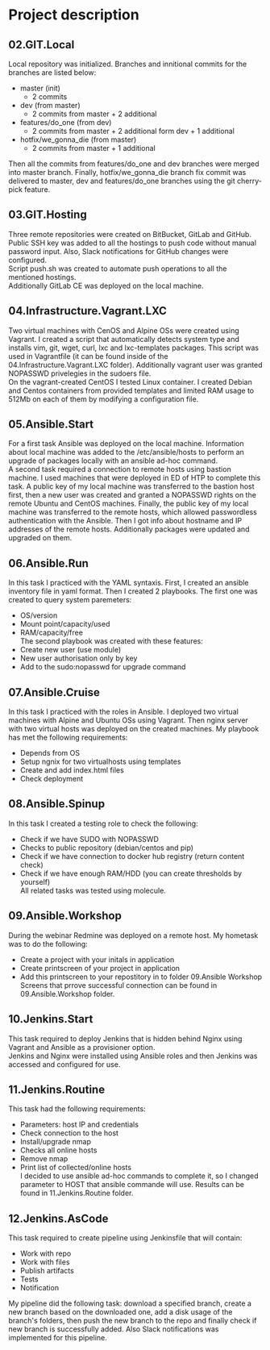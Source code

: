 # Project description  
## 02.GIT.Local  
Local repository was initialized. Branches and innitional commits for the branches are listed below:  
- master (init)
  - 2 commits
- dev (from master)
  - 2 commits from master + 2 additional
- features/do_one (from dev)
  - 2 commits from master + 2 additional  form dev + 1 additional
- hotfix/we_gonna_die (from master)
  - 2 commits from master + 1 additional  

Then all the commits from features/do_one and dev branches were merged into master branch. Finally, hotfix/we_gonna_die branch fix commit was delivered to master, dev and features/do_one branches using the git cherry-pick feature.  

## 03.GIT.Hosting 
Three remote repositories were created on BitBucket, GitLab and GitHub. Public SSH key was added to all the hostings to push code without manual password input. Also, Slack notifications for GitHub changes were configured.  
Script push.sh was created to automate push operations to all the mentioned hostings.  
Additionally GitLab CE was deployed on the local machine.  

## 04.Infrastructure.Vagrant.LXC  
Two virtual machines with CenOS and Alpine OSs were created using Vagrant. I created a script that automatically detects system type and installs vim, git, wget, curl, lxc and lxc-templates packages. This script was used in Vagrantfile (it can be found inside of the 04.Infrastructure.Vagrant.LXC folder). Additionally vagrant user was granted NOPASSWD privelegies in the sudoers file.  
On the vagrant-created CentOS I tested Linux container. I created Debian and Centos containers from provided templates and limited RAM usage to 512Mb on each of them by modifying a configuration file.


## 05.Ansible.Start
For a first task Ansible was deployed on the local machine. Information about local machine was added to the /etc/ansible/hosts to perform an upgrade of packages locally with an ansible ad-hoc command.  
A second task required a connection to remote hosts using bastion machine. I used machines that were deployed in ED of HTP to complete this task. A public key of my local machine was transferred to the bastion host first, then a new user was created and granted a NOPASSWD rights on the remote Ubuntu and CentOS machines. Finally, the  public key of my local machine was transferred to the remote hosts, which allowed passwordless authentication with the Ansible. Then I got info about hostname and IP addresses of the remote hosts. Additionally packages were updated and upgraded on them.


## 06.Ansible.Run  
In this task I practiced with the YAML syntaxis. First, I created an ansible inventory file in yaml format. Then I created 2 playbooks. The first one was created to query system paremeters:  
- OS/version
- Mount point/capacity/used
- RAM/capacity/free  
The second playbook was created with these features:  
- Create new user (use module)
- New user authorisation only by key
- Add to the sudo:nopasswd for upgrade command


## 07.Ansible.Cruise
In this task I practiced with the roles in Ansible. I deployed two virtual machines with Alpine and Ubuntu OSs using Vagrant. Then nginx server with two virtual hosts was deployed on the created machines. My playbook has met the following requirements:

- Depends from OS
- Setup ngnix for two virtualhosts using templates 
- Create and add index.html files
- Check deployment


## 08.Ansible.Spinup
In this task I created a testing role to check the following:

- Check if we have SUDO with NOPASSWD
- Checks to public repository (debian/centos and pip)
- Check if we have connection to docker hub registry (return content check)
- Check if we have enough RAM/HDD (you can create thresholds by yourself)  
All related tasks was tested using molecule.

## 09.Ansible.Workshop  
During the webinar Redmine was deployed on a remote host. My hometask was to do the following:  
- Create a project with your initals in application
- Create printscreen of your project in application
- Add this printscreen to your repostitory in to folder 09.Ansible Workshop  
Screens that prrove successful connection can be found in 09.Ansible.Workshop folder.

## 10.Jenkins.Start  
This task required to deploy Jenkins that is hidden behind Nginx using Vagrant and Ansible as a provisioner option.  
Jenkins and Nginx were installed using Ansible roles and then Jenkins was accessed and configured for use. 

## 11.Jenkins.Routine  
This task had the following requirements:  
- Parameters: host IP and credentials  
- Check connection to the host
- Install/upgrade nmap
- Checks all online hosts
- Remove nmap
- Print list of collected/online hosts  
I decided to use ansible ad-hoc commands to complete it, so I changed parameter to HOST that ansible commande will use. Results can be found in 11.Jenkins.Routine folder.

## 12.Jenkins.AsCode
This task required to create pipeline using Jenkinsfile that will contain:  
- Work with repo
- Work with files
- Publish artifacts
- Tests
- Notification

My pipeline did the following task: download a specified branch, create a new branch based on the downloaded one, add a disk usage of the branch's folders, then push the new branch to the repo and finally check if new branch is successfully added. Also Slack notifications was implemented for this pipeline.
